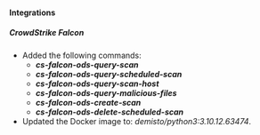 
#### Integrations

##### CrowdStrike Falcon

- Added the following commands:
  - ***cs-falcon-ods-query-scan***
  - ***cs-falcon-ods-query-scheduled-scan***
  - ***cs-falcon-ods-query-scan-host***
  - ***cs-falcon-ods-query-malicious-files***
  - ***cs-falcon-ods-create-scan***
  - ***cs-falcon-ods-delete-scheduled-scan***
- Updated the Docker image to: *demisto/python3:3.10.12.63474*.
